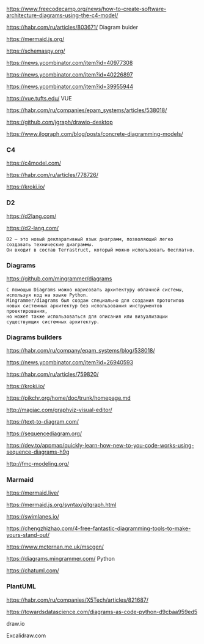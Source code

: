 https://www.freecodecamp.org/news/how-to-create-software-architecture-diagrams-using-the-c4-model/

https://habr.com/ru/articles/803671/ Diagram buider

https://mermaid.js.org/

https://schemaspy.org/

https://news.ycombinator.com/item?id=40977308

https://news.ycombinator.com/item?id=40226897

https://news.ycombinator.com/item?id=39955944

https://vue.tufts.edu/  VUE

https://habr.com/ru/companies/epam_systems/articles/538018/

https://github.com/jgraph/drawio-desktop

https://www.ilograph.com/blog/posts/concrete-diagramming-models/

### C4
https://c4model.com/



https://habr.com/ru/articles/778726/


https://kroki.io/

### D2

https://d2lang.com/

https://d2-lang.com/
```
D2 — это новый декларативный язык диаграмм, позволяющий легко создавать технические диаграммы.
Он входит в состав Terrastruct, который можно использовать бесплатно.
```

### Diagrams

https://github.com/mingrammer/diagrams
```
С помощью Diagrams можно нарисовать архитектуру облачной системы, используя код на языке Python. 
Mingrammer/diagrams был создан специально для создания прототипов новых системных архитектур без использования инструментов проектирования, 
но может также использоваться для описания или визуализации существующих системных архитектур.
```


### Diagrams builders 

https://habr.com/ru/company/epam_systems/blog/538018/

https://news.ycombinator.com/item?id=26940593

https://habr.com/ru/articles/759820/

https://kroki.io/

https://pikchr.org/home/doc/trunk/homepage.md

http://magjac.com/graphviz-visual-editor/

https://text-to-diagram.com/

https://sequencediagram.org/

https://dev.to/appmap/quickly-learn-how-new-to-you-code-works-using-sequence-diagrams-h9g

http://fmc-modeling.org/

### Marmaid
https://mermaid.live/

https://mermaid.js.org/syntax/gitgraph.html

https://swimlanes.io/

https://chengzhizhao.com/4-free-fantastic-diagramming-tools-to-make-yours-stand-out/

https://www.mcternan.me.uk/mscgen/

https://diagrams.mingrammer.com/  Python





https://chatuml.com/

### PlantUML

https://habr.com/ru/companies/X5Tech/articles/821687/

https://towardsdatascience.com/diagrams-as-code-python-d9cbaa959ed5

draw.io 

Excalidraw.com
